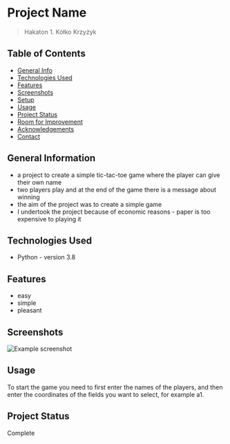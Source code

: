 
# Project Name
> Hakaton 1. Kółko Krzyżyk


## Table of Contents
* [General Info](#general-information)
* [Technologies Used](#technologies-used)
* [Features](#features)
* [Screenshots](#screenshots)
* [Setup](#setup)
* [Usage](#usage)
* [Project Status](#project-status)
* [Room for Improvement](#room-for-improvement)
* [Acknowledgements](#acknowledgements)
* [Contact](#contact)
<!-- * [License](#license) -->


## General Information
- a project to create a simple tic-tac-toe game where the player can give their own name
- two players play and at the end of the game there is a message about winning
- the aim of the project was to create a simple game
- I undertook the project because of economic reasons - paper is too expensive to playing it



## Technologies Used
- Python - version 3.8



## Features
- easy
- simple
- pleasant


## Screenshots
![Example screenshot](./img/screenshot.png)




## Usage
To start the game you need to first enter the names of the players, and
then enter the coordinates of the fields you want to select, for example a1.



## Project Status
Complete






